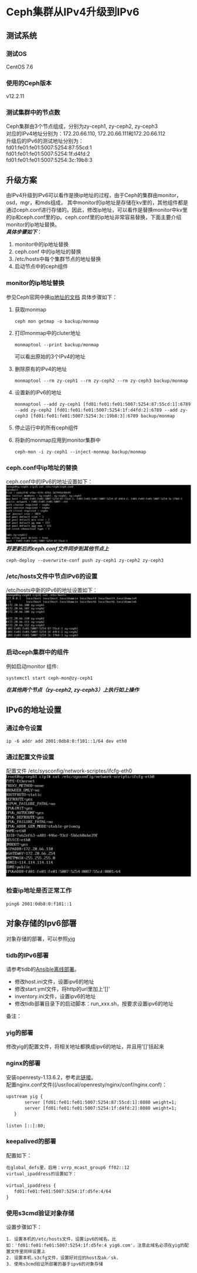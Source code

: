 # Ceph集群从IPv4升级到IPv6

## 测试系统

### 测试OS
CentOS 7.6

### 使用的Ceph版本
v12.2.11

### 测试集群中的节点数
Ceph集群由3个节点组成，分别为zy-ceph1, zy-ceph2, zy-ceph3  
对应的IPv4地址分别为：172.20.66.110, 172.20.66.111和172.20.66.112  
升级后的IPv6的测试地址分别为：  
fd01:fe01:fe01:5007:5254:87:55cd:1  
fd01:fe01:fe01:5007:5254:1f:d4fd:2    
fd01:fe01:fe01:5007:5254:3c:19b8:3   

## 升级方案
由IPv4升级到IPv6可以看作是换ip地址的过程，由于Ceph的集群由monitor，osd，mgr，和mds组成，
其中monitor的ip地址是存储在kv里的，其他组件都是通过ceph.conf进行存储的。因此，修改ip地址，可以看作是替换monitor中kv里的ip和ceph.conf里的ip。ceph.conf里的ip地址非常容易替换，下面主要介绍monitor的ip地址替换。  
***具体步骤如下***：  
1. monitor中的ip地址替换
2. ceph.conf 中的ip地址的替换
3. /etc/hosts中每个集群节点的地址替换
4. 启动节点中的ceph组件

### monitor的ip地址替换
参见Ceph官网中换[ip地址的文档](http://docs.ceph.com/docs/mimic/rados/operations/add-or-rm-mons/#changing-a-monitor-s-ip-address)
具体步骤如下：

1. 获取monmap
   
	```
	ceph mon getmap -o backup/monmap
	```
	
2. 打印monmap中的cluter地址  
 
   ```
   monmaptool --print backup/monmap
   ```
   
   可以看出原始的3个IPv4的地址
3. 删除原有的IPv4的地址

	```
	monmaptool --rm zy-ceph1 --rm zy-ceph2 --rm zy-ceph3 backup/monmap
	```
	
4. 设置新的IPv6的地址

   ```
   monmaptool --add zy-ceph1 [fd01:fe01:fe01:5007:5254:87:55cd:1]:6789 --add zy-ceph2 [fd01:fe01:fe01:5007:5254:1f:d4fd:2]:6789 --add zy-ceph3 [fd01:fe01:fe01:5007:5254:3c:19b8:3]:6789 backup/monmap
   ```
5. 停止运行中的所有ceph组件  
6. 将新的monmap应用到monitor集群中  
 
	```
	ceph-mon -i zy-ceph1 --inject-monmap backup/monmap
	```

### ceph.conf中ip地址的替换
ceph.conf中的IPv6的地址设置如下：  
![](images/ceph_conf.jpg) 
***将更新后的ceph.conf文件同步到其他节点上***

```
ceph-deploy --overwrite-conf push zy-ceph1 zy-ceph2 zy-ceph3
```

### /etc/hosts文件中节点IPv6的设置
/etc/hosts中新的IPv6的地址设置如下：
![](images/etc_hosts.jpg)

### 启动ceph集群中的组件
例如启动monitor 组件:
  
```
systemctl start ceph-mon@zy-ceph1
```

***在其他两个节点（zy-ceph2, zy-ceph3）上执行如上操作***  
  
## IPv6的地址设置  
### 通过命令设置  

```
ip -6 addr add 2001:0db8:0:f101::1/64 dev eth0
```

### 通过配置文件设置  
配置文件 /etc/sysconfig/network-scriptes/ifcfg-eth0  
![](images/ifcfg_eth0.jpg)  

### 检查ip地址是否正常工作  

```
ping6 2001:0db8:0:f101::1
```

## 对象存储的Ipv6部署
对象存储的部署，可以参照[yig](https://github.com/journeymidnight/yig)

### tidb的IPv6部署
请参考tidb的[Ansible离线部署](https://pingcap.com/docs-cn/)。

* 修改host.ini文件，设置ipv6的地址
* 修改start.yml文件，将http的url里加上'[]'
* inventory.ini文件，设置ipv6的地址
* 修改tidb部署目录下的启动脚本：run_xxx.sh，按要求设置ipv6的地址

备注：


### yig的部署
修改yig的配置文件，将相关地址都换成ipv6的地址，并且用'[]'括起来

### nginx的部署
安装openresty-1.13.6.2，参考此[链接](https://openresty.org/cn/linux-packages.html#centos)。  
配置nginx.conf文件((/usr/local/openresty/nginx/conf/nginx.conf)：

```
upstream yig {
       server [fd01:fe01:fe01:5007:5254:87:55cd:1]:8080 weight=1;
       server [fd01:fe01:fe01:5007:5254:1f:d4fd:2]:8080 weight=1;
   }
   
listen [::]:80;

```  

### keepalived的部署
配置如下：

```
在global_defs里，启用：vrrp_mcast_group6 ff02::12
virtual_ipaddress的设置如下：

virtual_ipaddress {
   fd01:fe01:fe01:5007:5254:1f:d5fe:4/64
}

```

### 使用s3cmd验证对象存储
设置步骤如下：

```
1. 设置本机的/etc/hosts文件，设置ipv6的域名，比如：'fd01:fe01:fe01:5007:5254:1f:d5fe:4 yig6.com'，注意此域名必须在yig的配置文件里同样设置上
2. 设置本机.s3cfg文件，设置好对应的host及ak／sk.
3. 使用s3cmd验证所部署的基于ipv6的对象存储
```